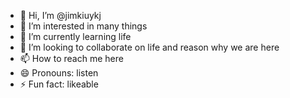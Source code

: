 - 👋 Hi, I’m @jimkiuykj
- 👀 I’m interested in many things 
- 🌱 I’m currently learning life
- 💞️ I’m looking to collaborate on life and reason why we are here
- 📫 How to reach me here
- 😄 Pronouns: listen
- ⚡ Fun fact: likeable

<!---
jimkiuykj/jimkiuykj is a ✨ special ✨ repository because its `README.md` (this file) appears on your GitHub profile.
You can click the Preview link to take a look at your changes.
--->
